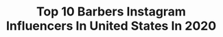 ---
title: Top 10 Barbers Instagram Influencers In United States In 2020
description: >-
  Find top barbers Instagram influencers in United States in 2020. Most popular hashtags: #barber #barbershopconnect #barberlife #wahlpro.
platform: Instagram
hits: 887
text_top: Discover the top-rated Instagram profiles on inBeat.
text_bottom: inBeat aggregates 887 Instagram influencers like this in United States for you to collaborate.
profiles:
  - username: "titan_barber"
    fullname: >-
      John Carmona ✪
    bio: >-
      @wahlpro creative team 🌎 18 countries 🥇 @oneshothairawards winner ⛰ Denver Colorado .5 owner of @barber.theory 📬Email for education inquiries
    location: "United States"
    followers: 45128
    engagement: 270
    commentsToLikes: 0.087302
    id: ck0w311lar39t0i19lxc6zeq7
    verified: false
    hashtags: "#coloradobarber, #internationalbarbers, #cutjunkies, #barbertheory"
  - username: "beniedei"
    fullname: >-
      🍯 B E N I E G O R D E ÍII 🍯
    bio: >-
      Dancer||Muse||Choreographer||Fitness atl📍| 94’ • BAUDÍ MOVEMENT Wed, 8PM @rhythmastudios & Thurs, 9PM @siixdancestudio 💈barber: @beaucuts_
    location: "United States"
    followers: 11192
    engagement: 1129
    commentsToLikes: 0.044548
    id: ckap6obk1gqu40i78552nm0dk
    verified: false
    hashtags: "#beniedeichoreography, #baudimovement, #blackboimajik, #maledancer"
  - username: "basiccelebrity"
    fullname: >-
      BasicCelebrity
    bio: >-
      Barber For #1 show on MTV Wild N’ Out, VH1 Hip Hop Squares. Owner of @basiccelebrity_barbershop
    location: "United States"
    followers: 6530
    engagement: 666
    commentsToLikes: 0.093953
    id: ck5zrbkspw9w70i14jre8ox24
    verified: false
    hashtags: "#barbershopconnect, #wahl, #babylisspro, #southplainfield"
  - username: "xbigwesx"
    fullname: >-
      WES STAUCET 🇺🇸
    bio: >-
      ROOTS BARBER CO. 🌱 Clifton Park, NY @WAHLPRO SELECT BARBER BTC One Shot Fade Finalist Husband l Father l Hair l Photo
    location: "United States"
    followers: 36567
    engagement: 324
    commentsToLikes: 0.054158
    id: ck0w4qc2kzvff0i1911ve2kyh
    verified: false
    hashtags: "#barber, #behindthechair, #model, #portrait"
  - username: "jusdoesit_"
    fullname: >-
      Justin Paul
    bio: >-
      ☆ JusDoesIt ☆ nbjn86 Actor | Artist | Athlete | Barber Creative Director 🤘🏾-TOWN to 🚀 LAh
    location: "United States"
    followers: 11182
    engagement: 468
    commentsToLikes: 0.103802
    id: ck5zsgz2iyh950i144arrawie
    verified: false
    hashtags: "#quarantine, #halloween, #buyblack, #blackmen"
  - username: "lisa.jski"
    fullname: >-
      Lisa J / Lishoo
    bio: >-
      💪Fitness 🎤Metal Vocals/Guitar 🎮Costume&Prop-Making 👔Brand Educator/BA 💈Barber/HMUA 📷 Photographer @lisaj.photo 🇺🇸 ᴄʜɪᴄᴀɢᴏ, ɪʟ 🇵🇱 ɪɴғᴊ
    location: "United States"
    followers: 18142
    engagement: 801
    commentsToLikes: 0.048250
    id: ck5ch56whq4rt0i11unrm56vf
    verified: false
    hashtags: "#faceyourcosplay, #stylemore"
  - username: "tailorfade"
    fullname: >-
      Trevor Moots ✪
    bio: >-
      Orlando | FL 🌴 ✈️ Travels ◽️ Haircuts 📷 Photographies ◽️ Traditions Barbershop 📲 Contact For Education
    location: "United States"
    followers: 46998
    engagement: 261
    commentsToLikes: 0.104403
    id: ck5q1yu0cdg400i11wej4vfov
    verified: false
    hashtags: "#ukhairstyle, #mentalhealth, #wahlpro, #selfcare"
  - username: "maywardjedi"
    fullname: >-
      MayWard Jedi
    bio: >-
      Photo and Video collection of MayWard @maymay + @edward_barber Est. May 2018
    location: "United States"
    followers: 6394
    engagement: 1130
    commentsToLikes: 0.023140
    id: ck14j11bmi3a40i1932uwz6sf
    verified: false
    hashtags: "#mayward, #maymay, #maymayentrata, #edwardbarber"
  - username: "allison_cuts"
    fullname: >-
      Allison Arvizu💈
    bio: >-
      World peace❤️ El Paso TX🛬 West Palm Beach 📍BlurryFades Barbershop 💈Haircuts $30+
    location: "United States"
    followers: 47989
    engagement: 776
    commentsToLikes: 0.017684
    id: ck5hn34v3n4ax0i11ijc1dht9
    verified: false
    hashtags: "#lakeworth, #boynton, #floridabarber, #boyntonbeach"
  - username: "jakeyjim"
    fullname: >-
      jacob tayler jimenez
    bio: >-
      liberal snowflake @jacobtaylermoodboard @dukes_barber_shop appointment only ny // nj, monmouth u alumni
    location: "United States"
    followers: 11394
    engagement: 1047
    commentsToLikes: 0.046776
    id: ck0w4qdxtzvov0i19mcehvzdo
    verified: false
    hashtags: "#blackouttuesday, #fucktrump"
---